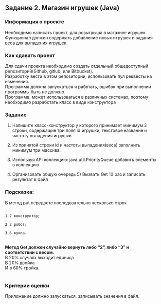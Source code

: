 ## Задание 2. Магазин игрушек (Java)
### Информация о проекте <br>
Необходимо написать проект, для розыгрыша в магазине игрушек. <br> 
Функционал должен содержать добавление новых игрушек и задания веса для выпадения игрушек.
### Как сдавать проект
Для сдачи проекта необходимо создать отдельный общедоступный
репозиторий(Github, gitlub, или Bitbucket). <br>
Разработку вести в этом репозитории, использовать пул реквесты на изменения. <br> 
Программа должна запускаться и работать, ошибок при выполнении программы быть не должно. <br>
Программа, может использоваться в различных системах, поэтому необходимо
разработать класс в виде конструктора
### Задание
1) Напишите класс-конструктор у которого принимает минимум 3 строки,
содержащие три поля id игрушки, текстовое название и частоту выпадения
игрушки <br>

2) Из принятой строки id и частоты выпадения(веса) заполнить минимум три
массива. <br>
3) Используя API коллекцию: java.util.PriorityQueue добавить элементы в
коллекцию <br>
4) Организовать общую очередь 5) Вызвать Get 10 раз и записать результат в
файл <br>

### Подсказка: <br>
В метод put передаете последовательно несколько строк <br>

<code>
1 2 конструктор; <br>
2 2 робот; <br>
3 6 кукла. <br>
</code>
<br>
<b>Метод Get должен случайно вернуть либо “2”, либо “3” и соответствии с весом. </b>
<br>
В 20% случаях выходит единица <br>
В 20% двойка <br>
И в 60% тройка. <br>
<br>

### Критерии оценки <br>
Приложение должно запускаться, записывать значения в файл.